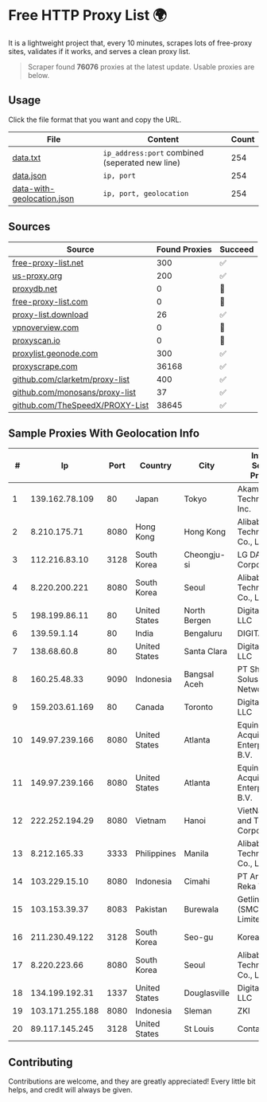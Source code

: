 
# Free HTTP Proxy List 🌍

It is a lightweight project that, every 10 minutes, scrapes lots of free-proxy sites, validates if it works, and serves a clean proxy list.


> Scraper found **76076** proxies at the latest update. Usable proxies are below.

## Usage

Click the file format that you want and copy the URL.


|File|Content|Count|
|----|-------|-----|
|[data.txt](https://raw.githubusercontent.com/themiralay/Proxy-List-World/master/data.txt)|`ip_address:port` combined (seperated new line)|254|
|[data.json](https://raw.githubusercontent.com/themiralay/Proxy-List-World/master/data.json)|`ip, port`|254|
|[data-with-geolocation.json](https://raw.githubusercontent.com/themiralay/Proxy-List-World/master/data-with-geolocation.json)|`ip, port, geolocation`|254|

## Sources

|Source|Found Proxies|Succeed|
|------|-------------|-------|
|[free-proxy-list.net](https://free-proxy-list.net)|300|✅|
|[us-proxy.org](https://www.us-proxy.org)|200|✅|
|[proxydb.net](http://proxydb.net)|0|🚫|
|[free-proxy-list.com](https://free-proxy-list.com/?page=&port=&type%5B%5D=http&type%5B%5D=https&up_time=0&search=Search)|0|🚫|
|[proxy-list.download](https://www.proxy-list.download/HTTP)|26|✅|
|[vpnoverview.com](https://vpnoverview.com/privacy/anonymous-browsing/free-proxy-servers)|0|🚫|
|[proxyscan.io](https://www.proxyscan.io)|0|🚫|
|[proxylist.geonode.com](https://proxylist.geonode.com/api/proxy-list?limit=300&page=1&sort_by=lastChecked&sort_type=desc&protocols=http,https)|300|✅|
|[proxyscrape.com](https://api.proxyscrape.com/v2/?request=displayproxies&protocol=http&timeout=10000&country=all&ssl=all&anonymity=all)|36168|✅|
|[github.com/clarketm/proxy-list](https://raw.githubusercontent.com/clarketm/proxy-list/master/proxy-list-raw.txt)|400|✅|
|[github.com/monosans/proxy-list](https://raw.githubusercontent.com/monosans/proxy-list/main/proxies/http.txt)|37|✅|
|[github.com/TheSpeedX/PROXY-List](https://raw.githubusercontent.com/TheSpeedX/PROXY-List/master/http.txt)|38645|✅|


## Sample Proxies With Geolocation Info

|#|Ip|Port|Country|City|Internet Service Provider|
|-|--|----|-------|----|-------------------------|
|1|139.162.78.109|80|Japan|Tokyo|Akamai Technologies, Inc.|
|2|8.210.175.71|8080|Hong Kong|Hong Kong|Alibaba (US) Technology Co., Ltd.|
|3|112.216.83.10|3128|South Korea|Cheongju-si|LG DACOM Corporation|
|4|8.220.200.221|8080|South Korea|Seoul|Alibaba (US) Technology Co., Ltd.|
|5|198.199.86.11|80|United States|North Bergen|DigitalOcean, LLC|
|6|139.59.1.14|80|India|Bengaluru|DIGITALOCEAN|
|7|138.68.60.8|80|United States|Santa Clara|DigitalOcean, LLC|
|8|160.25.48.33|9090|Indonesia|Bangsal Aceh|PT Shs Solusindo Network|
|9|159.203.61.169|80|Canada|Toronto|DigitalOcean, LLC|
|10|149.97.239.166|8080|United States|Atlanta|Equinix (EMEA) Acquisition Enterprises B.V.|
|11|149.97.239.166|8080|United States|Atlanta|Equinix (EMEA) Acquisition Enterprises B.V.|
|12|222.252.194.29|8080|Vietnam|Hanoi|VietNam Post and Telecom Corporation|
|13|8.212.165.33|3333|Philippines|Manila|Alibaba (US) Technology Co., Ltd.|
|14|103.229.15.10|8080|Indonesia|Cimahi|PT Arthaloka Reka Teknologi|
|15|103.153.39.37|8083|Pakistan|Burewala|Getlinks (SMC-Private) Limited|
|16|211.230.49.122|3128|South Korea|Seo-gu|Korea Telecom|
|17|8.220.223.66|8080|South Korea|Seoul|Alibaba (US) Technology Co., Ltd.|
|18|134.199.192.31|1337|United States|Douglasville|DigitalOcean, LLC|
|19|103.171.255.188|8080|Indonesia|Sleman|ZKI|
|20|89.117.145.245|3128|United States|St Louis|Contabo Inc.|



## Contributing

Contributions are welcome, and they are greatly appreciated! Every
little bit helps, and credit will always be given.

